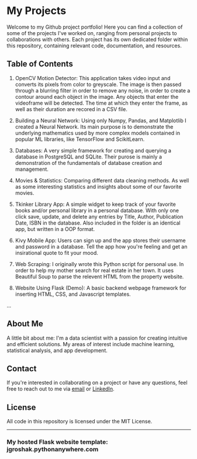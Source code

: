 # My Projects
Welcome to my Github project portfolio! Here you can find a collection of some of the projects I've worked on, ranging from personal projects to collaborations with others. Each project has its own dedicated folder within this repository, containing relevant code, documentation, and resources.

## Table of Contents
1. OpenCV Motion Detector: This application takes video input and converts its pixels from color to greyscale. The image is then passed through a blurring filter in order to remove any noise, in order to create a contour around each object in the image. Any objects that enter the videoframe will be detected. The time at which they enter the frame, as well as their duration are recored in a CSV file.

2. Building a Neural Network: Using only Numpy, Pandas, and Matplotlib I created a Neural Network. Its main purpose is to demonstrate the underlying mathematics used by more complex models contained in popular ML libraries, like TensorFlow and ScikitLearn. 

3. Databases: A very simple framework for creating and querying a database in PostgreSQL and SQLite. Their purose is mainly a demonstration of the fundamentals of database creation and management.

4. Movies & Statistics: Comparing different data cleaning methods. As well as some interesting statistics and insights about some of our favorite movies.

5. Tkinker Library App: A simple widget to keep track of your favorite books and/or personal library in a personal database. With only one click save, update, and delete any entries by Title, Author, Publication Date, ISBN in the database. Also included in the folder is an identical app, but written in a OOP format.

6. Kivy Mobile App: Users can sign up and the app stores their username and password in a database. Tell the app how you're feeling and get an insirational quote to fit your mood.

7. Web Scraping: I originally wrote this Python script for personal use. In order to help my mother search for real estate in her town. It uses Beautiful Soup to parse the relevent HTML from the property website.

8. Website Using Flask (Demo): A basic backend webpage framework for inserting HTML, CSS, and Javascript templates.

...
## About Me
A little bit about me: I'm a data scientist with a passion for creating intuitive and efficient solutions. My areas of interest include machine learning, statistical analysis, and app development.

## Contact
If you're interested in collaborating on a project or have any questions, feel free to reach out to me via [email](**joshgroshak@gmail.com**) or [LinkedIn](https://www.linkedin.com/in/josh-groshak-ba786713a/).

## License
All code in this repository is licensed under the MIT License.

---------------------------------------------------------------------
### My hosted Flask website template: jgroshak.pythonanywhere.com

